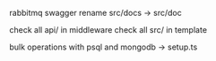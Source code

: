 rabbitmq
swagger
rename src/docs -> src/doc

check all api/ in middleware
check all src/ in template

bulk operations with psql and mongodb -> setup.ts
